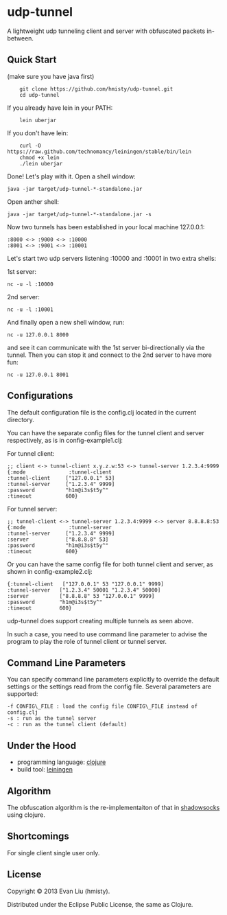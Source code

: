 # udp-tunnel

A lightweight udp tunneling client and server with obfuscated packets in-between.

## Quick Start

(make sure you have java first)

        git clone https://github.com/hmisty/udp-tunnel.git
        cd udp-tunnel

If you already have lein in your PATH:

        lein uberjar

If you don't have lein:

        curl -O https://raw.github.com/technomancy/leiningen/stable/bin/lein
        chmod +x lein
        ./lein uberjar

Done! Let's play with it. Open a shell window:

	java -jar target/udp-tunnel-*-standalone.jar

Open anther shell:

	java -jar target/udp-tunnel-*-standalone.jar -s

Now two tunnels has been established in your local machine 127.0.0.1:

	:8000 <-> :9000 <-> :10000
	:8001 <-> :9001 <-> :10001

Let's start two udp servers listening :10000 and :10001 in two extra shells:

1st server:

	nc -u -l :10000

2nd server:

	nc -u -l :10001

And finally open a new shell window, run:

	nc -u 127.0.0.1 8000 
	
and see it can communicate with the 1st server bi-directionally via the tunnel.
Then you can stop it and connect to the 2nd server to have more fun:

	nc -u 127.0.0.1 8001

## Configurations

The default configuration file is the config.clj located in the current directory.

You can have the separate config files for the tunnel client and server respectively, as is in config-example1.clj:

For tunnel client:

	;; client <-> tunnel-client x.y.z.w:53 <-> tunnel-server 1.2.3.4:9999
	{:mode              :tunnel-client
	:tunnel-client     ["127.0.0.1" 53]
	:tunnel-server     ["1.2.3.4" 9999]
	:password          "h1m@i3s$t5y^"
	:timeout           600}

For tunnel server:

	;; tunnel-client <-> tunnel-server 1.2.3.4:9999 <-> server 8.8.8.8:53
	{:mode              :tunnel-server
	:tunnel-server     ["1.2.3.4" 9999]
	:server            ["8.8.8.8" 53]
	:password          "h1m@i3s$t5y^"
	:timeout           600}

Or you can have the same config file for both tunnel client and server, as shown in config-example2.clj:

	{:tunnel-client   ["127.0.0.1" 53 "127.0.0.1" 9999]
	:tunnel-server   ["1.2.3.4" 50001 "1.2.3.4" 50000]
	:server          ["8.8.8.8" 53 "127.0.0.1" 9999]
	:password        "h1m@i3s$t5y^"
	:timeout         600}

udp-tunnel does support creating multiple tunnels as seen above.

In such a case, you need to use command line parameter to advise the program to play the role of tunnel client or tunnel server.

## Command Line Parameters

You can specify command line parameters explicitly to override the default settings or the settings read from the config file. Several parameters are supported:

	-f CONFIG\_FILE : load the config file CONFIG\_FILE instead of config.clj
	-s : run as the tunnel server
	-c : run as the tunnel client (default)

## Under the Hood

* programming language: [clojure][1]
* build tool: [leiningen][2]

[1]: http://clojure.org/
[2]: http://leiningen.org/

## Algorithm

The obfuscation algorithm is the re-implementaiton of that in [shadowsocks][3] using clojure.

[3]: https://github.com/clowwindy/shadowsocks

## Shortcomings

For single client single user only.

## License

Copyright © 2013 Evan Liu (hmisty).

Distributed under the Eclipse Public License, the same as Clojure.
